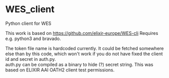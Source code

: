 # WES_client
Python client for WES

This work is based on https://github.com/elixir-europe/WES-cli 
Requires e.g. python3 and bravado.

The token file name is hardcoded currently. It could be fetched somewhere else than by this code, which won't work if you do not have fixed the client id and secret in auth.py.  
auth.py can be compiled as a binary to hide (?) secret string. 
This was based on ELIXIR AAI OATH2 client test permissions. 
